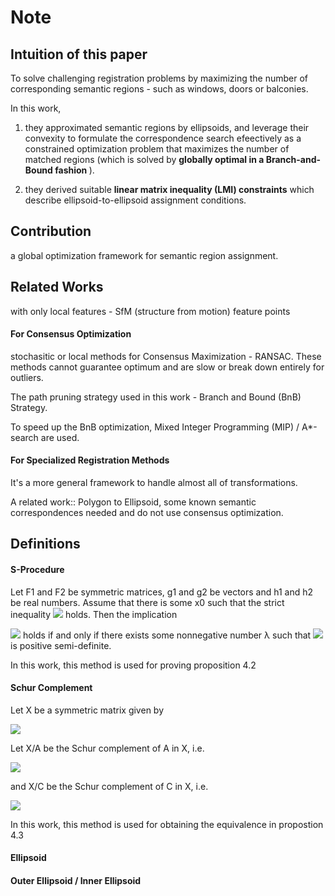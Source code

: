 Note
=====

## Intuition of this paper
To solve challenging registration problems by maximizing the number of corresponding semantic regions - such as windows, doors or balconies.

In this work, 

1. they approximated semantic regions by ellipsoids, and leverage their convexity to formulate the correspondence search efeectively 
as a constrained optimization problem that maximizes the number of matched regions 
(which is solved by <strong>globally optimal in a Branch-and-Bound fashion </strong>).

2. they derived suitable <strong>linear matrix inequality (LMI) constraints</strong> which describe ellipsoid-to-ellipsoid assignment conditions.

## Contribution
a global optimization framework for semantic region assignment.

## Related Works 

with only local features - SfM (structure from motion) feature points

#### For Consensus Optimization
stochasitic or local methods for Consensus Maximization - RANSAC. 
These methods cannot guarantee optimum and are slow or break down entirely for outliers.

The path pruning strategy used in this work - Branch and Bound (BnB) Strategy.

To speed up the BnB optimization, Mixed Integer Programming (MIP) / A*-search are used.


#### For Specialized Registration Methods
It's a more general framework to handle almost all of transformations.

A related work:: Polygon to Ellipsoid, some known semantic correspondences needed and do not use consensus optimization.


## Definitions

#### S-Procedure
Let F1 and F2 be symmetric matrices, g1 and g2 be vectors and h1 and h2 be real numbers. Assume that there is some x0 such that the strict inequality ![](https://wikimedia.org/api/rest_v1/media/math/render/svg/fd0ff7103761124c95d8e2a1ec19fbd773599f4b) holds. Then the implication

![](https://wikimedia.org/api/rest_v1/media/math/render/svg/92f6a24cb68cf7417dbf1a7117a342160d104ea4)
holds if and only if there exists some nonnegative number λ such that
![](https://wikimedia.org/api/rest_v1/media/math/render/svg/e7efec5d5b2d3382738518b7ab263798eabe63c6)
is positive semi-definite.

In this work, this method is used for proving proposition 4.2

#### Schur Complement
Let X be a symmetric matrix given by

![](https://wikimedia.org/api/rest_v1/media/math/render/svg/93ffca64422c591e51d4142e4c182676a6b2dced)

Let X/A be the Schur complement of A in X, i.e.

![](https://wikimedia.org/api/rest_v1/media/math/render/svg/901e4958c034bec7b74636ec968a376190a5adf6)

and X/C be the Schur complement of C in X, i.e.

![](https://wikimedia.org/api/rest_v1/media/math/render/svg/6891991eb7c3df541522e549d9abe1758b681d79)

In this work, this method is used for obtaining the equivalence in propostion 4.3
#### Ellipsoid

#### Outer Ellipsoid / Inner Ellipsoid




